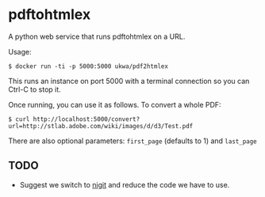pdftohtmlex
===========

A python web service that runs pdftohtmlex on a URL.

Usage:

    $ docker run -ti -p 5000:5000 ukwa/pdf2htmlex

This runs an instance on port 5000 with a terminal connection so you can Ctrl-C to stop it.

Once running, you can use it as follows. To convert a whole PDF:

    $ curl http://localhost:5000/convert?url=http://stlab.adobe.com/wiki/images/d/d3/Test.pdf

There are also optional parameters: ```first_page``` (defaults to 1) and ```last_page```

TODO
----

* Suggest we switch to [nigit][1] and reduce the code we have to use.

[1]: https://github.com/lukasmartinelli/nigit
